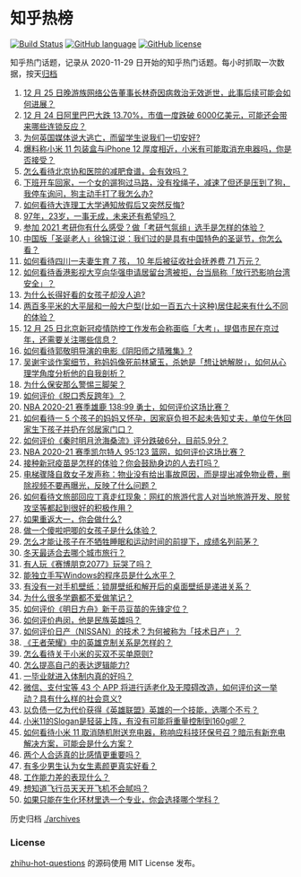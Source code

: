 # 知乎热榜
[![Build Status](https://github.com/ToWeLong/zhihu-hot-questions/workflows/CI/badge.svg)](https://github.com/ToWeLong/zhihu-hot-questions/actions)
[![GitHub language](https://img.shields.io/badge/language-golang-orange.svg)](https://golang.org/)
[![GitHub license](https://img.shields.io/github/license/ToWeLong/zhihu-hot-questions)](https://github.com/ToWeLong/zhihu-hot-questions/blob/main/LICENSE)

知乎热门话题，记录从 2020-11-29 日开始的知乎热门话题。每小时抓取一次数据，按天[归档](./archives)

<!-- BEGIN -->

1. [12 月 25 日晚游族网络公告董事长林奇因病救治无效逝世，此事后续可能会如何进展？](https://www.zhihu.com/question/436479635)
1. [12 月 24 日阿里巴巴大跌 13.70%，市值一度跌破 6000亿美元，可能还会带来哪些连锁反应？](https://www.zhihu.com/question/436392137)
1. [为何英国媒体说大逃亡，而留学生说我们一切安好?](https://www.zhihu.com/question/436232671)
1. [爆料称小米 11 包装盒与iPhone 12 厚度相近，小米有可能取消充电器吗，你是否接受？](https://www.zhihu.com/question/436475221)
1. [怎么看待北京协和医院的减肥食谱，会有效吗？](https://www.zhihu.com/question/435499783)
1. [下班开车回家，一个女的遛狗过马路，没有拴绳子，减速了但还是压到了狗，我停车询问，狗主动手打了我怎么办?](https://www.zhihu.com/question/316329673)
1. [如何看待大连理工大学通知放假后又突然反悔?](https://www.zhihu.com/question/436318253)
1. [97年，23岁，一事无成，未来还有希望吗？](https://www.zhihu.com/question/376164372)
1. [参加 2021 考研你有什么感受？做「考研气氛组」选手是怎样的体验？](https://www.zhihu.com/question/436538215)
1. [中国版「圣诞老人」徐锦江说：我们过的是具有中国特色的圣诞节，你怎么看？](https://www.zhihu.com/question/436479908)
1. [如何看待四川一夫妻生育 7 孩， 10 年后被征收社会抚养费 71 万元？](https://www.zhihu.com/question/436245388)
1. [如何看待香港影视大亨向华强申请居留台湾被拒，台当局称「放行恐影响台湾安全」？](https://www.zhihu.com/question/436399741)
1. [为什么长得好看的女孩子却没人追?](https://www.zhihu.com/question/435295384)
1. [两百多平米的大平层和一般大户型(比如一百五六十这种)居住起来有什么不同的体验？](https://www.zhihu.com/question/298606949)
1. [12 月 25 日北京新冠疫情防控工作发布会称面临「大考」，提倡市民在京过年，还需要关注哪些信息？](https://www.zhihu.com/question/436447453)
1. [如何看待郭敬明导演的电影《阴阳师之晴雅集》?](https://www.zhihu.com/question/340681567)
1. [吴谢宇谈作案细节，称妈妈像死前林黛玉，杀她是「想让她解脱」，如何从心理学角度分析他的自我剖析？](https://www.zhihu.com/question/436433018)
1. [为什么保安那么警惕三脚架？](https://www.zhihu.com/question/435838018)
1. [如何评价《脱口秀反跨年》？](https://www.zhihu.com/question/436477255)
1. [NBA 2020-21 赛季雄鹿 138:99 勇士，如何评价这场比赛？](https://www.zhihu.com/question/436517460)
1. [如何看待一 5 个孩子的妈妈又怀孕，因家庭负担不起未告知丈夫，单位午休回家生下孩子并扔在邻居家门口？](https://www.zhihu.com/question/436407909)
1. [如何评价《秦时明月沧海桑流》评分跌破6分，目前5.9分？](https://www.zhihu.com/question/435808187)
1. [NBA 2020-21 赛季凯尔特人 95:123 篮网，如何评价这场比赛？](https://www.zhihu.com/question/436519493)
1. [接种新冠疫苗是怎样的体验？你会鼓励身边的人去打吗？](https://www.zhihu.com/question/435853788)
1. [电梯骤降自救女子发声称：物业没有给出事故原因，而是提出减免物业费，删除视频不要再曝光，反映了什么问题？](https://www.zhihu.com/question/436339351)
1. [如何看待文旅部回应丁真走红现象：网红的旅游代言人对当地旅游开发、脱贫攻坚等都起到很好的积极作用？](https://www.zhihu.com/question/436159091)
1. [如果重返大一，你会做什么?](https://www.zhihu.com/question/324995122)
1. [做一个傻啦吧唧的女孩子是什么体验？](https://www.zhihu.com/question/68662275)
1. [怎么才能让孩子在不牺牲睡眠和运动时间的前提下，成绩名列前茅？](https://www.zhihu.com/question/430865519)
1. [冬天最适合去哪个城市旅行？](https://www.zhihu.com/question/431423742)
1. [有人玩《赛博朋克2077》玩哭了吗？](https://www.zhihu.com/question/435518747)
1. [能独立手写Windows的程序员是什么水平？](https://www.zhihu.com/question/423054941)
1. [有没有一对手机壁纸：锁屏壁纸和解开后的桌面壁纸是递进关系？](https://www.zhihu.com/question/396414200)
1. [为什么很多学霸都不爱做笔记？](https://www.zhihu.com/question/33971405)
1. [如何评价《明日方舟》新干员豆苗的先锋定位？](https://www.zhihu.com/question/436444513)
1. [如何评价冉闵，他是民族英雄吗？](https://www.zhihu.com/question/427482456)
1. [如何评价日产（NISSAN）的技术？为何被称为「技术日产」？](https://www.zhihu.com/question/436121278)
1. [《王者荣耀》中的英雄克制关系是怎样的？](https://www.zhihu.com/question/388844724)
1. [怎么看待关于小米的买双不买单原则?](https://www.zhihu.com/question/435802154)
1. [怎么提高自己的表达逻辑能力?](https://www.zhihu.com/question/371510552)
1. [一毕业就进入体制内真的好吗？](https://www.zhihu.com/question/431824510)
1. [微信、支付宝等 43 个 APP 将进行适老化及无障碍改造，如何评价这一举动？具有什么样的社会意义?](https://www.zhihu.com/question/436424668)
1. [以负债一亿为代价获得《英雄联盟》英雄的一个技能，选哪个不亏？](https://www.zhihu.com/question/435041190)
1. [小米11的Slogan是轻装上阵，有没有可能将重量控制到160g呢？](https://www.zhihu.com/question/436092060)
1. [如何看待小米 11 取消随机附送充电器，称响应科技环保号召？暗示有新充电解决方案，可能会是什么方案？](https://www.zhihu.com/question/436542468)
1. [两个人合适真的比感情更重要吗？](https://www.zhihu.com/question/367380540)
1. [有多少男生认为女生素颜更真实好看？](https://www.zhihu.com/question/355265359)
1. [工作能力差的表现什么？](https://www.zhihu.com/question/272082217)
1. [想知道飞行员天天开飞机不会腻吗？](https://www.zhihu.com/question/432324382)
1. [如果只能在生化环材里选一个专业，你会选择哪个学科？](https://www.zhihu.com/question/435922015)

<!-- END -->

历史归档 [./archives](./archives)


### License
[zhihu-hot-questions](https://github.com/towelong/zhihu-hot-questions) 的源码使用 MIT License 发布。